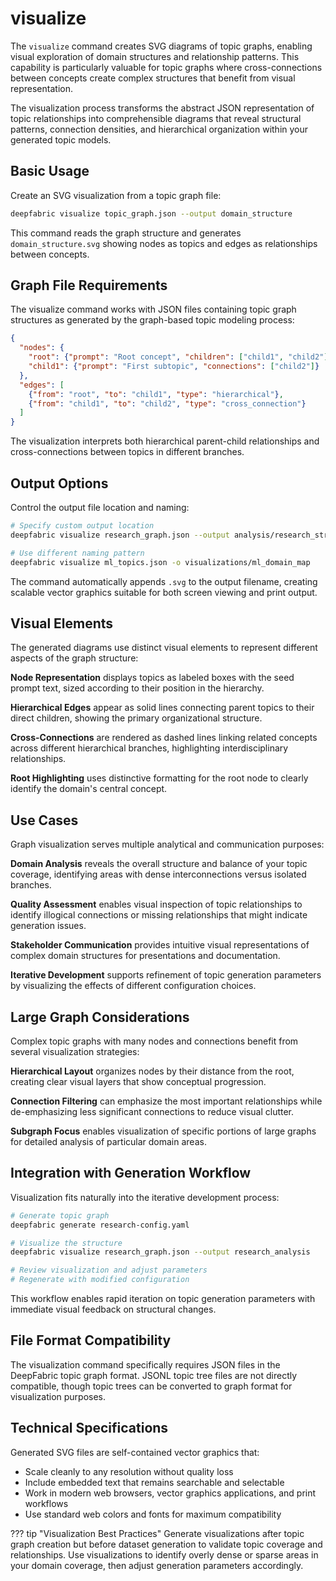 # visualize

The `visualize` command creates SVG diagrams of topic graphs, enabling visual exploration of domain structures and relationship patterns. This capability is particularly valuable for topic graphs where cross-connections between concepts create complex structures that benefit from visual representation.

The visualization process transforms the abstract JSON representation of topic relationships into comprehensible diagrams that reveal structural patterns, connection densities, and hierarchical organization within your generated topic models.

## Basic Usage

Create an SVG visualization from a topic graph file:

```bash
deepfabric visualize topic_graph.json --output domain_structure
```

This command reads the graph structure and generates `domain_structure.svg` showing nodes as topics and edges as relationships between concepts.

## Graph File Requirements

The visualize command works with JSON files containing topic graph structures as generated by the graph-based topic modeling process:

```json
{
  "nodes": {
    "root": {"prompt": "Root concept", "children": ["child1", "child2"]},
    "child1": {"prompt": "First subtopic", "connections": ["child2"]}
  },
  "edges": [
    {"from": "root", "to": "child1", "type": "hierarchical"},
    {"from": "child1", "to": "child2", "type": "cross_connection"}
  ]
}
```

The visualization interprets both hierarchical parent-child relationships and cross-connections between topics in different branches.

## Output Options

Control the output file location and naming:

```bash
# Specify custom output location
deepfabric visualize research_graph.json --output analysis/research_structure

# Use different naming pattern
deepfabric visualize ml_topics.json -o visualizations/ml_domain_map
```

The command automatically appends `.svg` to the output filename, creating scalable vector graphics suitable for both screen viewing and print output.

## Visual Elements

The generated diagrams use distinct visual elements to represent different aspects of the graph structure:

**Node Representation** displays topics as labeled boxes with the seed prompt text, sized according to their position in the hierarchy.

**Hierarchical Edges** appear as solid lines connecting parent topics to their direct children, showing the primary organizational structure.

**Cross-Connections** are rendered as dashed lines linking related concepts across different hierarchical branches, highlighting interdisciplinary relationships.

**Root Highlighting** uses distinctive formatting for the root node to clearly identify the domain's central concept.

## Use Cases

Graph visualization serves multiple analytical and communication purposes:

**Domain Analysis** reveals the overall structure and balance of your topic coverage, identifying areas with dense interconnections versus isolated branches.

**Quality Assessment** enables visual inspection of topic relationships to identify illogical connections or missing relationships that might indicate generation issues.

**Stakeholder Communication** provides intuitive visual representations of complex domain structures for presentations and documentation.

**Iterative Development** supports refinement of topic generation parameters by visualizing the effects of different configuration choices.

## Large Graph Considerations

Complex topic graphs with many nodes and connections benefit from several visualization strategies:

**Hierarchical Layout** organizes nodes by their distance from the root, creating clear visual layers that show conceptual progression.

**Connection Filtering** can emphasize the most important relationships while de-emphasizing less significant connections to reduce visual clutter.

**Subgraph Focus** enables visualization of specific portions of large graphs for detailed analysis of particular domain areas.

## Integration with Generation Workflow

Visualization fits naturally into the iterative development process:

```bash
# Generate topic graph
deepfabric generate research-config.yaml

# Visualize the structure
deepfabric visualize research_graph.json --output research_analysis

# Review visualization and adjust parameters
# Regenerate with modified configuration
```

This workflow enables rapid iteration on topic generation parameters with immediate visual feedback on structural changes.

## File Format Compatibility

The visualization command specifically requires JSON files in the DeepFabric topic graph format. JSONL topic tree files are not directly compatible, though topic trees can be converted to graph format for visualization purposes.

## Technical Specifications

Generated SVG files are self-contained vector graphics that:

- Scale cleanly to any resolution without quality loss
- Include embedded text that remains searchable and selectable
- Work in modern web browsers, vector graphics applications, and print workflows
- Use standard web colors and fonts for maximum compatibility

??? tip "Visualization Best Practices"
    Generate visualizations after topic graph creation but before dataset generation to validate topic coverage and relationships. Use visualizations to identify overly dense or sparse areas in your domain coverage, then adjust generation parameters accordingly.